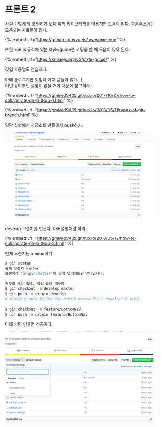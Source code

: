 # 프론트 2

사실 이렇게 막 코딩하기 보다 여러 라이브러리를 이용하면 도움이 된다.  다음주소에는 도움되는 자료들이 많다.

{% embed url="https://github.com/vuejs/awesome-vue" %}

또한 vue.js 공식에 있는 style guide는 코딩을 할 때 도움이 많이 된다.

{% embed url="https://kr.vuejs.org/v2/style-guide/" %}



깃헙 사용법도 연습하자.

아래 블로그가면 깃헙의 여러 글들이 많다. ㅣ  
이번 강의부턴 설명이 없을 거기 때문에 참고하라.

{% embed url="https://gmlwjd9405.github.io/2017/10/27/how-to-collaborate-on-GitHub-1.html" %}

{% embed url="https://gmlwjd9405.github.io/2018/05/11/types-of-git-branch.html" %}

일단 깃헙에서 저장소를 만들어서 push하자.

![](../.gitbook/assets/image%20%2830%29.png)

develop 브랜치를 만든다. 아래설명처럼 하라.

{% embed url="https://gmlwjd9405.github.io/2018/05/12/how-to-collaborate-on-GitHub-3.html" %}

현재 브랜치는 master이다 

```bash
$ git status
현재 브랜치 master
브랜치가 'origin/master'에 맞게 업데이트된 상태입니다.

커밋할 사항 없음, 작업 폴더 깨끗함
$ git checkout -b develop master
$ git push -u origin develop
# 이 다음 github 들어가서 기본 브랜치를 master가 아닌 develop으로 바꾸자.

$ git checkout -b feature/BottomNav
$ git push -u origin feature/BottomNav
```

아래 처럼 만들면 성공이다.

![](../.gitbook/assets/image%20%281%29.png)


